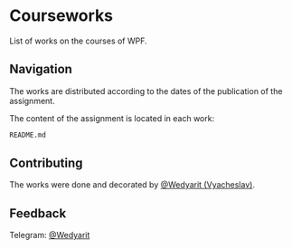 # Courseworks

List of works on the courses of WPF.

## Navigation

The works are distributed according to the dates of the publication of the assignment. 

The content of the assignment is located in each work:

```bash
README.md
```

## Contributing
The works were done and decorated by [@Wedyarit (Vyacheslav)](https://github.com/Wedyarit).

## Feedback
Telegram: [@Wedyarit](https://t.me/Wedyarit)